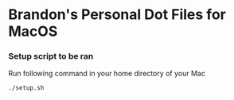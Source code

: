 # Brandon's Personal Dot Files for MacOS

### Setup script to be ran

Run following command in your home directory of your Mac

`./setup.sh`
